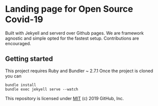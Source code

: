 # Landing page for Open Source Covid-19

Built with Jekyell and serverd over Github pages.
We are framework agnostic and simple opted for the fastest setup.
Contributions are encouraged.

## Getting started

This project requires Ruby and Bundler ~ 2.7.1
Once the project is cloned you can

```
bundle install
bundle exec jekyell serve --watch
```

This repository is licensed under [MIT](../LICENSE) (c) 2019 GitHub, Inc.
